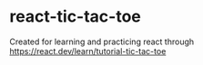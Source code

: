 # react-tic-tac-toe
Created for learning and practicing react through https://react.dev/learn/tutorial-tic-tac-toe
